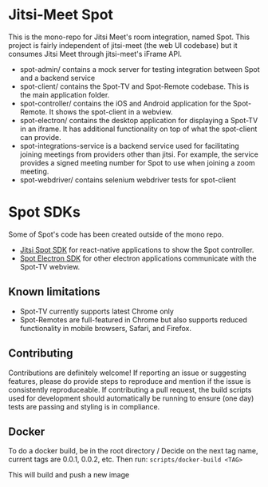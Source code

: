 # Jitsi-Meet Spot

This is the mono-repo for Jitsi Meet's room integration, named Spot. This project is fairly independent of jitsi-meet (the web UI codebase) but it consumes Jitsi Meet through jitsi-meet's iFrame API.

- spot-admin/ contains a mock server for testing integration between Spot and a backend service
- spot-client/ contains the Spot-TV and Spot-Remote codebase. This is the main application folder.
- spot-controller/ contains the iOS and Android application for the Spot-Remote. It shows the spot-client in a webview.
- spot-electron/ contains the desktop application for displaying a Spot-TV in an iframe. It has additional functionality on top of what the spot-client can provide.
- spot-integrations-service is a backend service used for facilitating joining meetings from providers other than jitsi. For example, the service provides a signed meeting number for Spot to use when joining a zoom meeting.
- spot-webdriver/ contains selenium webdriver tests for spot-client

# Spot SDKs
Some of Spot's code has been created outside of the mono repo.
- [Jitsi Spot SDK](https://github.com/jitsi/jitsi-spot-sdk) for react-native applications to show the Spot controller.
- [Spot Electron SDK](https://github.com/jitsi/spot-electron-sdk) for other electron applications communicate with the Spot-TV webview.

## Known limitations
- Spot-TV currently supports latest Chrome only
- Spot-Remotes are full-featured in Chrome but also supports reduced functionality in mobile browsers, Safari, and Firefox.

## Contributing

Contributions are definitely welcome! If reporting an issue or suggesting features, please do provide steps to reproduce and mention if the issue is consistently reproduceable. If contributing a pull request, the build scripts used for development should automatically be running to ensure (one day) tests are passing and styling is in compliance.

## Docker

To do a docker build, be in the root directory /
Decide on the next tag name, current tags are 0.0.1, 0.0.2, etc.
Then run:
```scripts/docker-build <TAG>```

This will build and push a new image
